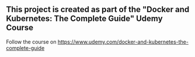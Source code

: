 ## This project is created as part of the "Docker and Kubernetes: The Complete Guide" Udemy Course 

Follow the course on https://www.udemy.com/docker-and-kubernetes-the-complete-guide